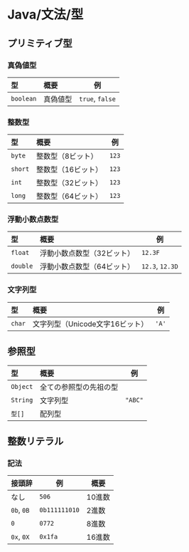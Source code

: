 # Java/文法/型

## プリミティブ型

### 真偽値型

| 型        | 概要     | 例              |
| :-------- | :------- | --------------- |
| `boolean` | 真偽値型 | `true`, `false` |

### 整数型

| 型      | 概要               | 例    |
| :------ | :----------------- | ----- |
| `byte`  | 整数型（8ビット）  | `123` |
| `short` | 整数型（16ビット） | `123` |
| `int`   | 整数型（32ビット） | `123` |
| `long`  | 整数型（64ビット） | `123` |

### 浮動小数点数型

| 型       | 概要                       | 例              |
| :------- | :------------------------- | --------------- |
| `float`  | 浮動小数点数型（32ビット） | `12.3F`         |
| `double` | 浮動小数点数型（64ビット） | `12.3`, `12.3D` |

### 文字列型

| 型     | 概要                            | 例    |
| :----- | :------------------------------ | ----- |
| `char` | 文字列型（Unicode文字16ビット） | `'A'` |

## 参照型

| 型       | 概要                   | 例      |
| :------- | :--------------------- | ------- |
| `Object` | 全ての参照型の先祖の型 |         |
| `String` | 文字列型               | `"ABC"` |
| `型[]`   | 配列型                 |         |

## 整数リテラル

### 記法

| 接頭辞     | 例            | 概要   |
| ---------- | ------------- | ------ |
| なし       | `506`         | 10進数 |
| `0b`, `0B` | `0b111111010` | 2進数  |
| `0`        | `0772`        | 8進数  |
| `0x`, `0X` | `0x1fa`       | 16進数 |
